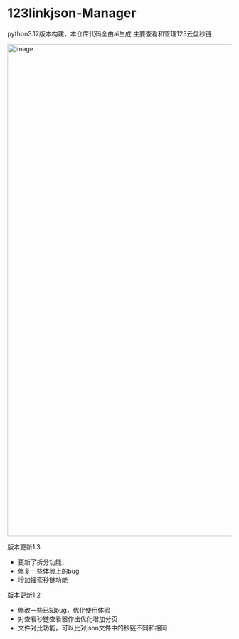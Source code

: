# 123linkjson-Manager
python3.12版本构建，本仓库代码全由ai生成
主要查看和管理123云盘秒链

<img width="1824" height="1106" alt="image" src="https://github.com/user-attachments/assets/34e1461d-5fc1-400e-91b3-a5a7e64632e8" />



版本更新1.3

- 更新了拆分功能，
- 修复一些体验上的bug
- 增加搜索秒链功能

版本更新1.2

- 修改一些已知bug，优化使用体验
- 对查看秒链查看器作出优化增加分页
- 文件对比功能，可以比对json文件中的秒链不同和相同
